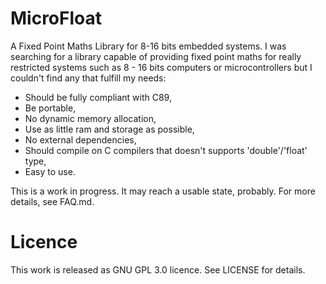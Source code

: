 # MicroFloat
A Fixed Point Maths Library for 8-16 bits embedded systems.
I was searching for a library capable of providing fixed point maths for really restricted systems such as 8 - 16 bits 
computers or microcontrollers but I couldn't find any that fulfill my needs: 

* Should be fully compliant with C89,
* Be portable,
* No dynamic memory allocation,
* Use as little ram and storage as possible,
* No external dependencies,
* Should compile on C compilers that doesn't supports 'double'/'float' type,
* Easy to use.

This is a work in progress. It may reach a usable state, probably.
For more details, see FAQ.md.

# Licence
This work is released as GNU GPL 3.0 licence. See LICENSE for details.

